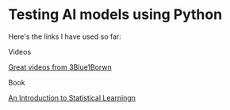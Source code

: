 # Testing AI models using Python

Here's the links I have used so far:

Videos

<a href="https://www.youtube.com/watch?v=aircAruvnKk&list=PLZHQObOWTQDNU6R1_67000Dx_ZCJB-3pi">Great videos from 3Blue1Borwn</a>


Book

<a href="http://faculty.marshall.usc.edu/gareth-james/ISL/index.html">An Introduction to Statistical Learningn</a>
